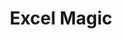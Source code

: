 ---
layout: workshop
title: Excel Magic
title_en: Excel/ LibreOffice-Magic
slogan: Tipps für die einfache Analyse & Visualisierung von Daten
sloagan_en: Tips for working with Excel / LibreOffice
text_short: >
    Viele Organisationen nutzen täglich Excel oder Libre Office für 
    Projektplanungen, Analysen & Recherchen. Mit einigen Tricks lassen sich 
    viele Abläufe vereinfachen und Datensätzen tiefer analysieren...
text_short_en: >
    Many organisations use Excel or Libre Office for project planning, analysing 
    or research in their daily work. A few tricks help to simplify  many tasks, 
    and analyse datasets more thoroughly.
text_long: >
    Viele gemeinnützige Organisationen nutzen täglich Excel oder die freie 
    Software Libre Office für die Projektplanung, Recherche und Budgetierung.<br/><br /> 
    Mit vielen einfachen Tipps und Tricks kann man mit den etablierten 
    Programmen viel mehr anstellen: bspw. externe Tabellen aus Webseiten 
    importieren, Pivot-Funktionen für einen besseren Daten-Überblick nutzen, 
    erhobene Umfragedaten analysieren und Visualisierungen für den Projektbericht anlegen. 
    Dabei spart man nicht nur Zeit, sondern erledigt viele kleine Aufgaben direkt im Team.<br /><br />
    In diesem Workshop erweiterst du deine Excel/ LibreOffice -Kenntnisse um nützliche Funktionen für deine alltägliche Arbeit. 
    Du lernst, wie man Daten in Tabellenform richtig befragt, um daraufhin kleinere Analysen und Visualisierungen zu erarbeiten.
text_long_en: >
    Many non-profit organisations use Excel or free software such as Libre Office for project planning, researching and budgeting in 
    their daily work. <br /><br />   
    With some easy tricks and hints you can get a lot more out of these well-known programs such as: Importing tables from websites 
    directly into spreadsheets, using pivot-tables to get an overview of your dataset and analysing and visualising survey data 
    for a project report. You not only save time but can also distribute tasks easily within your team. <br /><br />
    This workshop enhances your Excel/Libre-Office skills for your daily work. You will learn, how to question table data correctly to 
    do your own (small) analyses and visualizations. <br /><br />
tags:
    - Excel
    - Libre-Office
    - Datenanalyse
tags_en:
    - Excel
    - Libre-Office
    - data analysis
learning_goals:
    - Datensätze einfach analysieren
    - Abläufe mit Formeln vereinfachen
learning_goals_en:
    - analysing datasets easily
    - simplify tasks with formula
image:
  src: /files/workshops/excel-magic.jpg
  license: whatever
trainer:
   - Helene Hahn
   - Moritz Neujeffski
curriculum_disclaimer: >
    Für jeden Workshop setzen wir einen Fokus zu Themen wie: Parteispenden & Nebentätigkeiten, Umweltverschmutzung, Menschenrechte oder 
    Armut. Gerne passen wir das Thema vorab auch an Deine Bedürfnisse an.
curriculum:
    -
        name: Daten sauber einlesen
        duration: 30
        content:
            - xls. und csv-Dateien importieren
            - Spaltentypen auswählen
            - Trennzeichen für den Import anpassen
            - "HTML-Dokumente importieren: mit html-import"
            - Text in Spalten aufteilen
    -
        name: Datenstrukturen
        duration: 10
        content:
            - "Daten im Tabellenformat: Vor und Nachteile"
            - Andere Datenformate
    -
        name: Einen Überblick über Daten gewinnen
        duration: 30
        content:
            - Tabellen sortieren und filtern
            - Datensätze zusammenfassen
            - "Outlier finden: Mit Bedingten Formatierungen"
            - Daten als Teilergebnisse darstellen
    - 
        name: Saubere Daten
        duration: 60
        content:
            - Was macht saubere Daten aus, ein Quiz
            - Funktionen für die Datensäuberung
    -
        name: Datenanalyse mit Pivot-Tabellen
        duration: 90
        content:
            - Datenanalyse basics, wie gehe ich vor ?
            - Wie funktionieren Pivot-Tabellen ?
            - Spalten miteinander in Verbindung setzen und auswerten
            - Filterfunktionen in Pivot-tabellen nutzen
            - "Basic Statistics: Von Standardfehlern, -abweichungen und Konfidenzintervallen"
    - 
        name: Tabellenblätter miteinander verbinden
        duration: 30
        content:
            - Tabellenblätter verknüpfen; Mit Sverweis()
            - Werte in Spalten finden; Mit Zählenwenn()
    -
        name: Einfache Datenvisualisierung
        duration: 30
        content:
            - Tipps für eine gute Visualisierung
            - Daten visualisieren
    -
        name: Excel-Powertools, Ein Überblick
        duration: 10
        content:
            - Was sind Powertools
            - Wie lassen sie sich installieren
    -
        name: Hilfe zur Selbsthilfe
        duration: 10
        content:
            - Fehler richtig lesen
            - Auf die Einstellungen kommt es an
            - Überblick und Übersetzung von Excel-Formeln
            - "Google it right: Probleme gezielt suchen"  
curriculum_en:
    -
        name: ENGLISH VERSION!!!!
        duration: 30
        content:
            - xls. und csv-Dateien importieren
            - Spaltentypen auswählen
            - Trennzeichen für den Import anpassen
            - HTML-Dokumente importieren: mit html-import
            - Text in Spalten aufteilen
    -
        name: Datenstrukturen
        duration: 10
        content:
            - Daten im Tabellenformat: Vor und Nachteile
            - Andere Datenformate
    -
        name: Einen Überblick über Daten gewinnen
        duration: 30
        content:
            - Tabellen sortieren und filtern
            - Datensätze zusammenfassen
            - Outlier finden: Mit Bedingten Formatierungen
            - Daten als Teilergebnisse darstellen
    - 
        name: Saubere Daten
        duration: 60
        content:
            - Was macht saubere Daten aus, ein Quiz
            - Funktionen für die Datensäuberung
    -
        name: Datenanalyse mit Pivot-Tabellen
        duration: 90
        content:
            - Datenanalyse basics, wie gehe ich vor ?
            - Wie funktionieren Pivot-Tabellen ?
            - Spalten miteinander in Verbindung setzen und auswerten
            - Filterfunktionen in Pivot-tabellen nutzen
            - Basic Statistics: Von Standardfehlern, -abweichungen und Konfidenzintervallen
    - 
        name: Tabellenblätter miteinander verbinden
        duration: 30
        content:
            - Tabellenblätter verknüpfen; Mit Sverweis()
            - Werte in Spalten finden; Mit Zählenwenn()
    -
        name: Einfache Datenvisualisierung
        duration: 30
        content:
            - Tipps für eine gute Visualisierung
            - Daten visualisieren
    -
        name: Excel-Powertools, Ein Überblick
        duration: 10
        content:
            - Was sind Powertools
            - Wie lassen sie sich installieren
    -
        name: Hilfe zur Selbsthilfe
        duration: 10
        content:
            - Fehler richtig lesen
            - Auf die Einstellungen kommt es an
            - Überblick und Übersetzung von Excel-Formeln
            - Google it right: Probleme gezielt suchen 
prequisites:
  - Laptop
  - installiertes Tabellenkalkulationsprogramm (Excel, Open Office, Libre Office etc.)
ressources:
    -
        name: "Lernmaterial: DS-Datenanalyse"
        link: "http://link.com"
    -
        name: "Lehrmaterial: DS-Pivottabellen (Excel & Google-Sheets)"
        link: "http://link.com"
    -
        name: Datenanalyse von Kopf bis Fuß
        link: "https://www.oreilly.de/buecher/120211/9783897219595-datenanalyse-von-kopf-bis-fu%C3%9F.html"
ressources_en:
    -
        name: ENGLISH!!!!
        link: "http://link.com"
    -
        name: "Lehrmaterial: DS-Pivottabellen (Excel & Google-Sheets)"
        link: "http://link.com"
    -
        name: Datenanalyse von Kopf bis Fuß
        link: "https://www.oreilly.de/buecher/120211/9783897219595-datenanalyse-von-kopf-bis-fu%C3%9F.html"
register_link: "http://eventbrite.com"
duration: 5 Stunden
costs: 600
level: Einsteiger/innen
level_en: Beginner
---